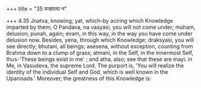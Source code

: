 +++
title = "35 यज्ज्ञात्वा न"

+++
4.35 Jnatva, knowing; yat, which-by aciring which Knowledge imparted by
them; O Pandava, na vasyasi, you will not come under; moham, delusion;
punah, again; evam, in this way, in the way you have come under delusion
now. Besides, yena, through which Knowledge; draksyasi, you will see
directly; bhutani, all beings; asesena, without exception, counting from
Brahma down to a clump of grass; atmani, in the Self, in the innermost
Self, thus-'These beings exist in me' ; and atha, also; see that these
are mayi. in Me, in Vasudeva, the supreme Lord. The purport is, 'You
will realize the identity of the individual Self and God, which is well
known in the Upanisads.' Moreover, the greatness of this Knowledge is:
